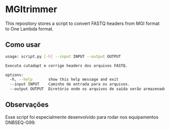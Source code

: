 # MGItrimmer

This repository stores a script to convert FASTQ headers from MGI format to One Lambda format.

## Como usar

```bash
usage: script.py [-h] --input INPUT --output OUTPUT

Executa cutadapt e corrige headers dos arquivos FASTQ.

options:
  -h, --help       show this help message and exit
  --input INPUT    Caminho de entrada para os arquivos.
  --output OUTPUT  Diretório onde os arquivos de saída serão armazenados.
```

## Observações

Esse script foi especialmente desenvolvido para rodar nos equipamentos DNBSEQ-G99.